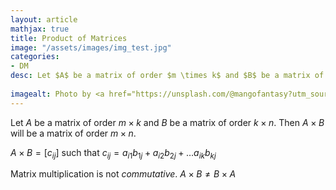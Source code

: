 ```yaml
---
layout: article
mathjax: true
title: Product of Matrices
image: "/assets/images/img_test.jpg"
categories:
- DM
desc: Let $A$ be a matrix of order $m \times k$ and $B$ be a matrix of order $k \times n$.
 
imagealt: Photo by <a href="https://unsplash.com/@mangofantasy?utm_source=unsplash&utm_medium=referral&utm_content=creditCopyText">Tim Johnson</a> on <a href="https://unsplash.com/s/photos/logic?utm_source=unsplash&utm_medium=referral&utm_content=creditCopyText">Unsplash</a>
---
```

Let $A$ be a matrix of order $m \times k$ and $B$ be a matrix of order $k \times n$.
Then $A \times B$ will be a matrix of order $m \times n$.

$A \times B = [c_{ij}]$ such that $c_{ij} = a_{i1}b_{1j} + a_{i2}b_{2j} + \dots a_{ik}b_{kj}$

Matrix multiplication is not *commutative*. $A \times B \neq B \times A$